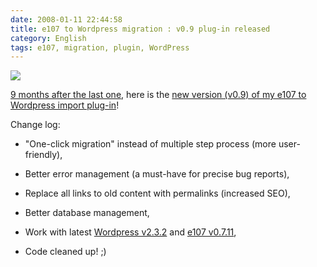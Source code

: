 ```yaml
---
date: 2008-01-11 22:44:58
title: e107 to Wordpress migration : v0.9 plug-in released
category: English
tags: e107, migration, plugin, WordPress
---
```


![](/uploads/2008/e107-to-wordpress.png)

[9 months after the last one](http://kevin.deldycke.com/2007/05/e107-to-wordpress-v08-import-images-and-preferences/), here is the [new version (v0.9) of my e107 to Wordpress import plug-in](http://wordpress.org/extend/plugins/e107-importer/)!

Change log:

  * "One-click migration" instead of multiple step process (more user-friendly),

  * Better error management (a must-have for precise bug reports),

  * Replace all links to old content with permalinks (increased SEO),

  * Better database management,

  * Work with latest [Wordpress v2.3.2](http://wordpress.org/development/2007/12/wordpress-232/) and [e107 v0.7.11](http://e107.org/news.php?item.824),

  * Code cleaned up! ;)

